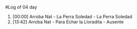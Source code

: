 #Log of 04 day

1. [00:00] Arroba Nat - La Perra Soledad - La Perra Soledad
1. [13:42] Arroba Nat - Para Echar la Lloradita - Ausente
